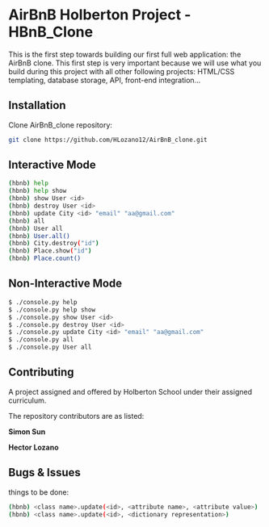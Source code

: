 # AirBnB Holberton Project - HBnB_Clone
This is the first step towards building our first full web application: the AirBnB clone. This first step is very important because we will use what you build during this project with all other following projects: HTML/CSS templating, database storage, API, front-end integration…

## Installation

Clone AirBnB_clone repository:
```bash
git clone https://github.com/HLozano12/AirBnB_clone.git
```


## Interactive Mode
```bash
(hbnb) help
(hbnb) help show
(hbnb) show User <id>
(hbnb) destroy User <id>
(hbnb) update City <id> "email" "aa@gmail.com"
(hbnb) all
(hbnb) User all
(hbnb) User.all()
(hbnb) City.destroy("id")
(hbnb) Place.show("id")
(hbnb) Place.count()
```

## Non-Interactive Mode
```bash
$ ./console.py help
$ ./console.py help show
$ ./console.py show User <id>
$ ./console.py destroy User <id>
$ ./console.py update City <id> "email" "aa@gmail.com"
$ ./console.py all
$ ./console.py User all
```

## Contributing
A project assigned and offered by Holberton School under their assigned curriculum.

The repository contributors are as listed:

**Simon Sun**

**Hector Lozano**


## Bugs & Issues
things to be done:
```bash
(hbnb) <class name>.update(<id>, <attribute name>, <attribute value>)
(hbnb) <class name>.update(<id>, <dictionary representation>)
```
